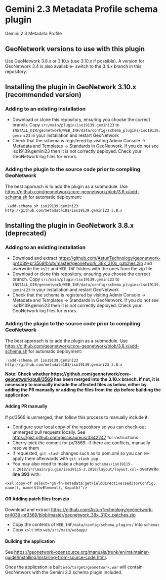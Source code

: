 # Gemini 2.3 Metadata Profile schema plugin

Gemini 2.3 Metadata Profile

## GeoNetwork versions to use with this plugin

Use GeoNetwork 3.8.x or 3.10.x (use 3.10.x if possible). A version for GeoNetwork 3.4 is also available- switch to the 3.4.x branch in this repository.

## Installing the plugin in GeoNetwork 3.10.x (recommended version)

### Adding to an existing installation

 * Download or clone this repository, ensuring you choose the correct branch. Copy `src/main/plugin/iso19139.gemini23` to `INSTALL_DIR/geonetwork/WEB_INF/data/config/schema_plugins/iso19139.gemini23` in your installation and restart GeoNetwork
 * Check that the schema is registered by visiting Admin Console -> Metadata and Templates -> Standards in GeoNetwork. If you do not see iso19139.gemini23 then it is not correctly deployed. Check your GeoNetwork log files for errors.

### Adding the plugin to the source code prior to compiling GeoNetwork

The best approach is to add the plugin as a submodule. Use https://github.com/geonetwork/core-geonetwork/blob/3.8.x/add-schema.sh for automatic deployment:

```
.\add-schema.sh iso19139.gemini23 http://github.com/metadata101/iso19139.gemini23 3.8.x
```

## Installing the plugin in GeoNetwork 3.8.x (deprecated)

### Adding to an existing installation

 * Download and extract https://github.com/AstunTechnology/geonetwork-pr4039-pr3569/blob/master/geonetwork_38x_310x_patches.zip and overwrite the `xslt` and `WEB_INF` folders with the ones from the zip file. 
 * Download or clone this repository, ensuring you choose the correct branch. Copy `src/main/plugin/iso19139.gemini23` to `INSTALL_DIR/geonetwork/WEB_INF/data/config/schema_plugins/iso19139.gemini23` in your installation and restart GeoNetwork
 * Check that the schema is registered by visiting Admin Console -> Metadata and Templates -> Standards in GeoNetwork. If you do not see iso19139.gemini23 then it is not correctly deployed. Check your GeoNetwork log files for errors.

### Adding the plugin to the source code prior to compiling GeoNetwork

The best approach is to add the plugin as a submodule. Use https://github.com/geonetwork/core-geonetwork/blob/3.8.x/add-schema.sh for automatic deployment:

```
.\add-schema.sh iso19139.gemini23 http://github.com/metadata101/iso19139.gemini23 3.8.x
```

**Note: Check whether https://github.com/geonetwork/core-geonetwork/pull/3569 has been merged into the 3.10.x branch. If not, it is necessary to manually include the affected files as below, either by adding the PR manually or adding the files from the zip before building the application**

#### Adding PR manually

If pr/3569 is unmerged, then follow this process to manually include it:

* Configure your local copy of the repository so you can check-out unmerged pull requests locally. See https://gist.github.com/piscisaureus/3342247 for instructions
* Cherry-pick the commit for pr/3569- if there are conflicts, manually resolve them
* If requested, `git stash` changes such as to pom.xml so you can re-apply them afterwards with `git stash pop`
* You may also need to make a change to `schemas/iso19115-3.2018/src\main/plugin/iso19115-3.2018/layout/layout.xsl`- overwrite **line 393** with:
```
<xsl:copy-of select="gn-fn-metadata:getFieldDirective($editorConfig, name(), name($theElement), $xpath)"/> 
```

#### OR Adding patch files from zip

Download and extract https://github.com/AstunTechnology/geonetwork-pr4039-pr3569/blob/master/geonetwork_38x_310x_patches.zip

 * Copy the contents of `WEB_INF/data/config/schema_plugins/` into `schemas`
 * Copy `xslt` into `web/src/main/webapp/`


#### Building the application 

See https://geonetwork-opensource.org/manuals/trunk/en/maintainer-guide/installing/installing-from-source-code.html. 

Once the application is built `web/target/geonetwork.war` will contain GeoNetwork with the Gemini 2.3 schema plugin included.